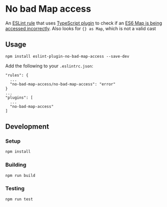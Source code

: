 # No bad Map access

An [ESLint rule](https://eslint.org/) that uses [TypeScript plugin](https://github.com/typescript-eslint/typescript-eslint) to check if an [ES6 Map is being accessed incorrectly](https://developer.mozilla.org/en-US/docs/Web/JavaScript/Reference/Global_Objects/Map#setting_object_properties). Also looks for `{} as Map`, which is not a valid cast 

## Usage

```
npm install eslint-plugin-no-bad-map-access --save-dev
```

Add the following to your `.eslintrc.json`:

```
"rules": {
  ...
  "no-bad-map-access/no-bad-map-access": "error"
}
...
"plugins": [
  ...
  "no-bad-map-access"
]
```


## Development

### Setup

```bash
npm install
```

### Building

```bash
npm run build
```

### Testing

```bash
npm run test
```

